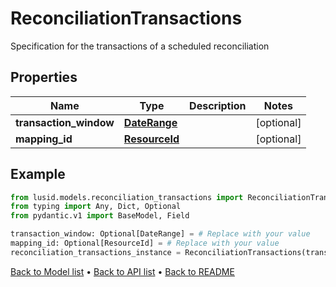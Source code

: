 # ReconciliationTransactions

Specification for the transactions of a scheduled reconciliation
## Properties
Name | Type | Description | Notes
------------ | ------------- | ------------- | -------------
**transaction_window** | [**DateRange**](DateRange.md) |  | [optional] 
**mapping_id** | [**ResourceId**](ResourceId.md) |  | [optional] 
## Example

```python
from lusid.models.reconciliation_transactions import ReconciliationTransactions
from typing import Any, Dict, Optional
from pydantic.v1 import BaseModel, Field

transaction_window: Optional[DateRange] = # Replace with your value
mapping_id: Optional[ResourceId] = # Replace with your value
reconciliation_transactions_instance = ReconciliationTransactions(transaction_window=transaction_window, mapping_id=mapping_id)

```

[Back to Model list](../README.md#documentation-for-models) &#8226; [Back to API list](../README.md#documentation-for-api-endpoints) &#8226; [Back to README](../README.md)

